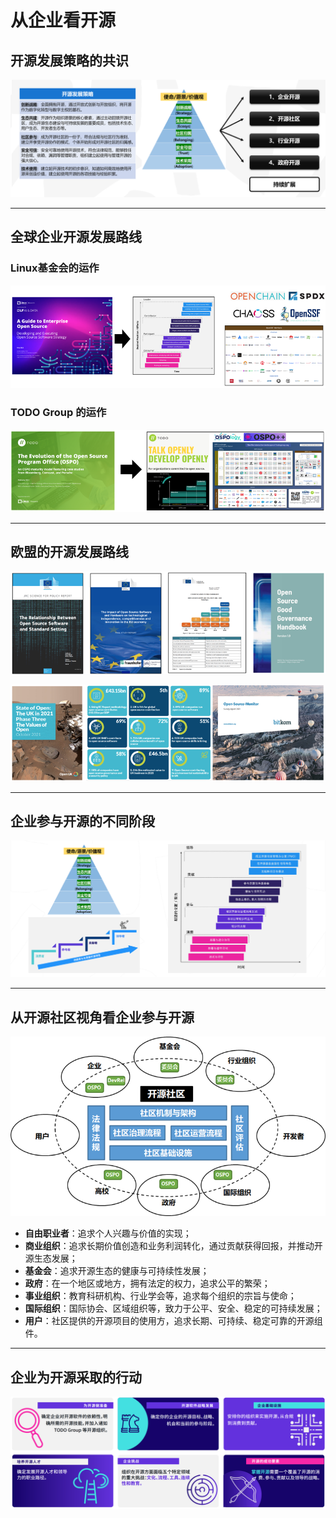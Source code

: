 # 从企业看开源

## 开源发展策略的共识

![](./img/OSS-Development-Strategy.png)

---

## 全球企业开源发展路线

### Linux基金会的运作

![](./img/lf.png)

### TODO Group 的运作

![](./img/todogroup.png)

---

## 欧盟的开源发展路线

![](./img/euro-1.png)

![](./img/euro-2.png)

---

## 企业参与开源的不同阶段

![](./img/OSS-stage.png)

---

## 从开源社区视角看企业参与开源

![](./img/community-circle.png)

* **自由职业者**：追求个人兴趣与价值的实现；
* **商业组织**：追求长期价值创造和业务利润转化，通过贡献获得回报，并推动开源生态发展；
* **基金会**：追求开源生态的健康与可持续性发展；
* **政府**：在一个地区或地方，拥有法定的权力，追求公平的繁荣；
* **事业组织**：教育科研机构、行业学会等，追求每个组织的宗旨与使命；
* **国际组织**：国际协会、区域组织等，致力于公平、安全、稳定的可持续发展；
* **用户**：社区提供的开源项目的使用方，追求长期、可持续、稳定可靠的开源组件。

---

## 企业为开源采取的行动

![](./img/Corporate-actions.png)